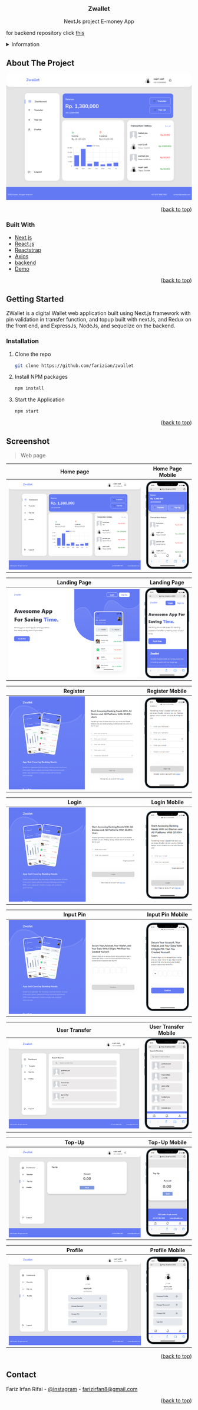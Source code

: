 <div id="top"></div>

<!-- PROJECT LOGO -->
<br />
<div align="center">

<h3 align="center">Zwallet</h3>

  <p align="center">
    NextJs project E-money App
    <br/>
    
  </p>
</div>

for backend repository click [this](https://github.com/farizian/chatting_BE)

<!-- TABLE OF CONTENTS -->
<details>
  <summary>Information</summary>
  <ol>
    <li>
      <a href="#about-the-project">About The Project</a>
      <ul>
        <li><a href="#built-with">Built With</a></li>
      </ul>
    </li>
    <li>
      <a href="#getting-started">Getting Started</a>
      <ul>
        <li><a href="#installation">Installation</a></li>
      </ul>
    </li>
    <li><a href="#screenshot">Screenshot</a></li>
    <li><a href="#contact">Contact</a></li>
  </ol>
</details>



<!-- ABOUT THE PROJECT -->
## About The Project

![Screenshot](ss/home.png)



<p align="right">(<a href="#top">back to top</a>)</p>



### Built With

* [Next.js](https://nextjs.org/)
* [React.js](https://reactjs.org/)
* [Reactstrap](https://reactstrap.github.io/)
* [Axios](https://www.npmjs.com/package/axios)
* [backend](https://github.com/farizian/zwalletBE)
* [Demo]()

<p align="right">(<a href="#top">back to top</a>)</p>



<!-- GETTING STARTED -->
## Getting Started

ZWallet is a digital Wallet web application built using Next.js framework with pin validation in transfer function, and topup
built with nextJs, and Redux on the front end, and ExpressJs, NodeJs, and sequelize on the backend.


### Installation

1. Clone the repo
   ```sh
   git clone https://github.com/farizian/zwallet
   ```
2. Install NPM packages
   ```sh
   npm install
   ```
3. Start the Application
   ```js
   npm start
   ```

<p align="right">(<a href="#top">back to top</a>)</p>



<!-- ROADMAP -->
## Screenshot

>Web page

Home page           |  Home Page Mobile
:-------------------------:|:-------------------------:
![](ss/home.png)  |  ![](ss/mobile/home.png)


Landing Page           |  Landing Page
:-------------------------:|:-------------------------:
![](ss/landing.png)  |  ![](ss/mobile/landing.png)


Register           |  Register Mobile
:-------------------------:|:-------------------------:
![](ss/register.png)  |  ![](ss/mobile/register.png)


Login           |  Login Mobile
:-------------------------:|:-------------------------:
![](ss/login.png)  |  ![](ss/mobile/login.png)


Input Pin           |  Input Pin Mobile
:-------------------------:|:-------------------------:
![](ss/pin.png)  |  ![](ss/mobile/pin.png)


User Transfer           |  User Transfer Mobile
:-------------------------:|:-------------------------:
![](ss/userTransfer.png)  |  ![](ss/mobile/userTransfer.png)


Top-Up           |  Top-Up Mobile
:-------------------------:|:-------------------------:
![](ss/topup.png)  |  ![](ss/mobile/topup.png)


Profile           |  Profile Mobile
:-------------------------:|:-------------------------:
![](ss/profile.png)  |  ![](ss/mobile/profile.png)

<p align="right">(<a href="#top">back to top</a>)</p>




<!-- CONTACT -->
## Contact

Fariz Irfan Rifai  - [@instagram](https://www.instagram.com/farizirfan008/) - farizirfan8@gmail.com

<p align="right">(<a href="#top">back to top</a>)</p>

